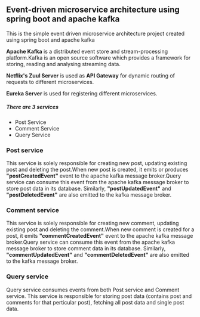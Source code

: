 ## **Event-driven microservice architecture using spring boot and apache kafka**

This is the simple event driven microservice architecture project created using spring boot and apache kafka

**Apache Kafka** is a distributed event store and stream-processing platform.Kafka is an open source software which provides a framework for storing, reading and analysing streaming data.

**Netflix's Zuul Server** is used as **API Gateway** for dynamic routing of requests to different microservices. 

**Eureka Server** is used for registering different microservices.

##### **There are 3 services**
  - Post Service
  - Comment Service
  - Query Service

### **Post service** 
This service is solely responsible for creating new post, updating existing post and deleting the post.When new post is created, it emits or produces **"postCreatedEvent"** event to the apache kafka message broker.Query service can consume this event from the apache kafka message broker to store post data in its database.
Similarly, **"postUpdatedEvent"** and **"postDeletedEvent"** are also emitted to the kafka message broker.

###  **Comment service** 
This service is solely responsible for creating new comment, updating existing post and deleting the comment.When new comment is created for a post, it emits **"commentCreatedEvent"** event to the apache kafka message broker.Query service can consume this event from the apache kafka message broker to store comment data in its database.
Similarly, **"commentUpdatedEvent"** and **"commentDeletedEvent"** are also emitted to the kafka message broker.

### **Query service** 
Query service consumes events from both Post service and Comment service.
This service is responsible for storing post data (contains post and comments for that perticular post), fetching all post data and single post data. 
